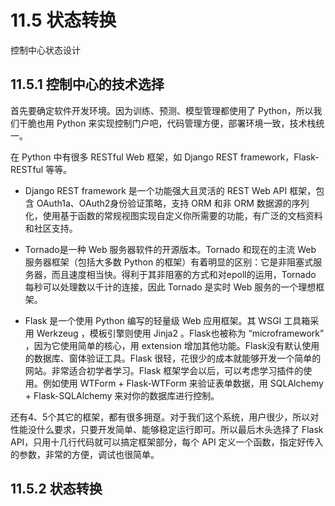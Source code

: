 # 11.5 状态转换

控制中心状态设计


## 11.5.1 控制中心的技术选择

首先要确定软件开发环境。因为训练、预测、模型管理都使用了 Python，所以我们干脆也用 Python 来实现控制门户吧，代码管理方便，部署环境一致，技术栈统一。

在 Python 中有很多 RESTful Web 框架，如 Django REST framework，Flask-RESTful 等等。

- Django REST framework 是一个功能强大且灵活的 REST Web API 框架，包含 OAuth1a、OAuth2身份验证策略，支持 ORM 和非 ORM 数据源的序列化，使用基于函数的常规视图实现自定义你所需要的功能，有广泛的文档资料和社区支持。

- Tornado是一种 Web 服务器软件的开源版本。Tornado 和现在的主流 Web 服务器框架（包括大多数 Python 的框架）有着明显的区别：它是非阻塞式服务器，而且速度相当快。得利于其非阻塞的方式和对epoll的运用，Tornado 每秒可以处理数以千计的连接，因此 Tornado 是实时 Web 服务的一个理想框架。

- Flask 是一个使用 Python 编写的轻量级 Web 应用框架。其 WSGI 工具箱采用 Werkzeug ，模板引擎则使用 Jinja2 。Flask也被称为 “microframework” ，因为它使用简单的核心，用 extension 增加其他功能。Flask没有默认使用的数据库、窗体验证工具。Flask 很轻，花很少的成本就能够开发一个简单的网站。非常适合初学者学习。Flask 框架学会以后，可以考虑学习插件的使用。例如使用 WTForm + Flask-WTForm 来验证表单数据，用 SQLAlchemy + Flask-SQLAlchemy 来对你的数据库进行控制。

还有4、5个其它的框架，都有很多拥趸。对于我们这个系统，用户很少，所以对性能没什么要求，只要开发简单、能够稳定运行即可。所以最后木头选择了 Flask API，只用十几行代码就可以搞定框架部分，每个 API 定义一个函数，指定好传入的参数，非常的方便，调试也很简单。

## 11.5.2 状态转换

